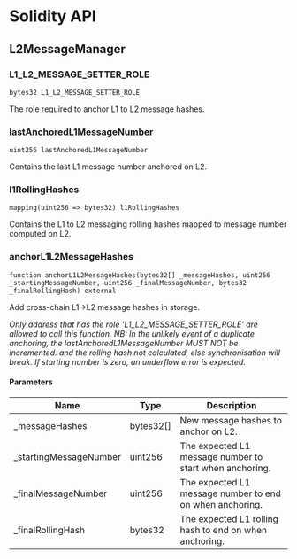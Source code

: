 # Solidity API

## L2MessageManager

### L1_L2_MESSAGE_SETTER_ROLE

```solidity
bytes32 L1_L2_MESSAGE_SETTER_ROLE
```

The role required to anchor L1 to L2 message hashes.

### lastAnchoredL1MessageNumber

```solidity
uint256 lastAnchoredL1MessageNumber
```

Contains the last L1 message number anchored on L2.

### l1RollingHashes

```solidity
mapping(uint256 => bytes32) l1RollingHashes
```

Contains the L1 to L2 messaging rolling hashes mapped to message number computed on L2.

### anchorL1L2MessageHashes

```solidity
function anchorL1L2MessageHashes(bytes32[] _messageHashes, uint256 _startingMessageNumber, uint256 _finalMessageNumber, bytes32 _finalRollingHash) external
```

Add cross-chain L1->L2 message hashes in storage.

_Only address that has the role 'L1_L2_MESSAGE_SETTER_ROLE' are allowed to call this function.
NB: In the unlikely event of a duplicate anchoring, the lastAnchoredL1MessageNumber MUST NOT be incremented.
and the rolling hash not calculated, else synchronisation will break.
If starting number is zero, an underflow error is expected._

#### Parameters

| Name | Type | Description |
| ---- | ---- | ----------- |
| _messageHashes | bytes32[] | New message hashes to anchor on L2. |
| _startingMessageNumber | uint256 | The expected L1 message number to start when anchoring. |
| _finalMessageNumber | uint256 | The expected L1 message number to end on when anchoring. |
| _finalRollingHash | bytes32 | The expected L1 rolling hash to end on when anchoring. |

